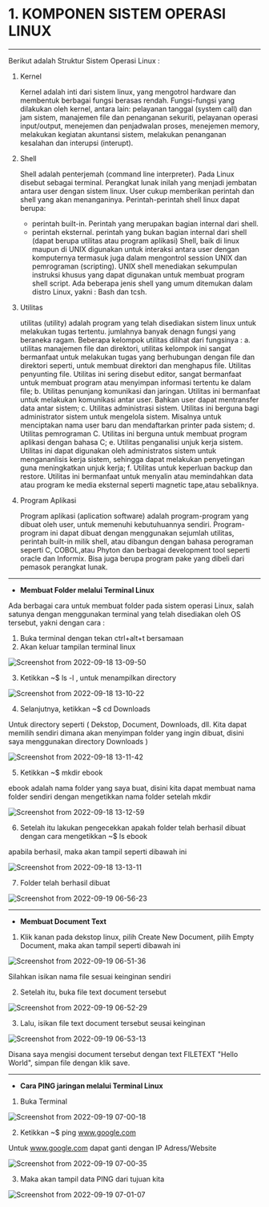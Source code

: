# 1. KOMPONEN SISTEM OPERASI LINUX
---

Berikut adalah Struktur Sistem Operasi Linux :


1. Kernel

   Kernel adalah inti dari sistem linux, yang mengotrol hardware dan membentuk berbagai fungsi berasas rendah. Fungsi-fungsi yang dilakukan oleh kernel, antara lain: pelayanan tanggal (system call) dan jam sistem, manajemen file dan penanganan sekuriti, pelayanan operasi input/output, menejemen dan penjadwalan proses, menejemen memory, melakukan kegiatan akuntansi sistem, melakukan penanganan kesalahan dan interupsi (interupt).

2. Shell

   Shell adalah penterjemah (command line interpreter). Pada Linux disebut sebagai terminal. Perangkat lunak inilah yang menjadi jembatan antara user dengan sistem linux. User cukup memberikan perintah dan shell yang akan menanganinya. Perintah-perintah shell linux dapat berupa:
   - perintah built-in. Perintah yang merupakan bagian internal dari shell.
   - perintah eksternal. perintah yang bukan bagian internal dari shell (dapat berupa utilitas atau program aplikasi)
Shell, baik di linux maupun di UNIX digunakan untuk interaksi antara user dengan komputernya termasuk juga dalam mengontrol session UNIX dan pemrograman (scripting). UNIX shell menediakan sekumpulan instruksi khusus yang dapat digunakan untuk membuat program shell script. Ada beberapa jenis shell yang umum ditemukan dalam distro Linux, yakni : Bash dan tcsh.

3. Utilitas

   utilitas (utility) adalah program yang telah disediakan sistem linux untuk melakukan tugas tertentu. jumlahnya banyak denagn fungsi yang beraneka ragam. Beberapa kelompok utilitas dilihat dari fungsinya :
   a. utilitas manajemen file dan direktori, utilitas kelompok ini sangat bermanfaat untuk melakukan tugas yang berhubungan dengan file dan direktori seperti, untuk membuat direktori dan menghapus file. Utilitas penyunting file. Utilitas ini sering disebut editor, sangat bermanfaat untuk membuat program atau menyimpan informasi tertentu ke dalam file;
   b. Utilitas penunjang komunikasi dan jaringan. Utilitas ini bermanfaat untuk melakukan komunikasi antar user. Bahkan user dapat mentransfer data antar sistem;
   c. Utilitas administrasi sistem. Utilitas ini berguna bagi administrator sistem untuk mengelola sistem. Misalnya untuk menciptakan nama user baru dan mendaftarkan printer pada sistem;
   d. Utilitas pemrograman C. Utilitas ini berguna untuk membuat program aplikasi dengan bahasa C;
   e. Utilitas penganalisi unjuk kerja sistem. Utilitas ini dapat digunakan oleh administratos sistem untuk mengananlisis kerja sistem, sehingga dapat melakukan penyetingan guna meningkatkan unjuk kerja;
   f. Utilitas untuk keperluan backup dan restore. Utilitas ini bermanfaat untuk menyalin atau memindahkan data atau program ke media eksternal seperti magnetic tape,atau sebaliknya.

4. Program Aplikasi

   Program aplikasi (aplication software) adalah program-program yang dibuat oleh user, untuk memenuhi kebutuhuannya sendiri. Program-program ini dapat dibuat dengan menggunakan sejumlah utilitas, perintah built-in milik shell, atau dibangun dengan bahasa perograman seperti C, COBOL,atau Phyton dan berbagai development tool seperti oracle dan Informix. Bisa juga berupa program pake yang dibeli dari pemasok perangkat lunak.
---

- **Membuat Folder melalui Terminal Linux**

Ada berbagai cara untuk membuat folder pada sistem operasi Linux, salah satunya dengan menggunakan terminal yang telah disediakan oleh OS tersebut, yakni dengan cara :

1. Buka terminal dengan tekan ctrl+alt+t bersamaan
2. Akan keluar tampilan terminal linux

![Screenshot from 2022-09-18 13-09-50](https://user-images.githubusercontent.com/112482818/190918276-d12f1221-de04-4517-b13a-aa80db0213d3.png)

3. Ketikkan ~$ ls -l , untuk menampilkan directory

![Screenshot from 2022-09-18 13-10-22](https://user-images.githubusercontent.com/112482818/190918365-f3b5f9fb-e9e9-418a-b526-210986ca37e3.png)

4. Selanjutnya, ketikkan ~$ cd Downloads

Untuk directory seperti ( Dekstop, Document, Downloads, dll. Kita dapat memilih sendiri dimana akan menyimpan folder yang ingin dibuat, disini saya menggunakan directory Downloads )

![Screenshot from 2022-09-18 13-11-42](https://user-images.githubusercontent.com/112482818/190918606-cd9d3859-5c3c-439f-9e72-cf879650ca45.png)

5. Ketikkan ~$ mkdir ebook 

ebook adalah nama folder yang saya buat, disini kita dapat membuat nama folder sendiri dengan mengetikkan nama folder setelah mkdir

![Screenshot from 2022-09-18 13-12-59](https://user-images.githubusercontent.com/112482818/190918858-17efdd14-7cfa-4be6-aacb-1c8f3ae01511.png)

6. Setelah itu lakukan pengecekkan apakah folder telah berhasil dibuat dengan cara mengetikkan ~$ ls ebook

apabila berhasil, maka akan tampil seperti dibawah ini

![Screenshot from 2022-09-18 13-13-11](https://user-images.githubusercontent.com/112482818/190918965-276f4bab-7040-47c0-bef6-c2c4b646e14d.png)

7. Folder telah berhasil dibuat

![Screenshot from 2022-09-19 06-56-23](https://user-images.githubusercontent.com/112482818/190919051-7f8072da-f7a6-406f-9370-09be17b7ad5e.png)

---

- **Membuat Document Text**

1. Klik kanan pada dekstop linux, pilih Create New Document, pilih Empty Document, maka akan tampil seperti dibawah ini

![Screenshot from 2022-09-19 06-51-36](https://user-images.githubusercontent.com/112482818/190919217-4621b0df-0e94-4c11-9dd3-2f38acb5229e.png)

Silahkan isikan nama file sesuai keinginan sendiri

2. Setelah itu, buka file text document tersebut

![Screenshot from 2022-09-19 06-52-29](https://user-images.githubusercontent.com/112482818/190919306-896eac67-5b1a-4578-8cd4-364e4482519c.png)

3. Lalu, isikan file text document tersebut seusai keinginan

![Screenshot from 2022-09-19 06-53-13](https://user-images.githubusercontent.com/112482818/190919354-1ab298b9-ddf7-4e80-9931-4f054a5fa0be.png)

Disana saya mengisi document tersebut dengan text FILETEXT "Hello World", simpan file dengan klik save.

---

- **Cara PING jaringan melalui Terminal Linux**

1. Buka Terminal

![Screenshot from 2022-09-19 07-00-18](https://user-images.githubusercontent.com/112482818/190919574-d2e18717-4737-4838-82de-133fb5b01cc4.png)

2. Ketikkan ~$ ping www.google.com

Untuk www.google.com dapat ganti dengan IP Adress/Website

![Screenshot from 2022-09-19 07-00-35](https://user-images.githubusercontent.com/112482818/190919744-284989aa-d0ea-4350-80e4-01cfd6d24b12.png)

3. Maka akan tampil data PING dari tujuan kita

![Screenshot from 2022-09-19 07-01-07](https://user-images.githubusercontent.com/112482818/190919792-cd71666c-b2df-48c2-a947-df5d691dbd17.png)


